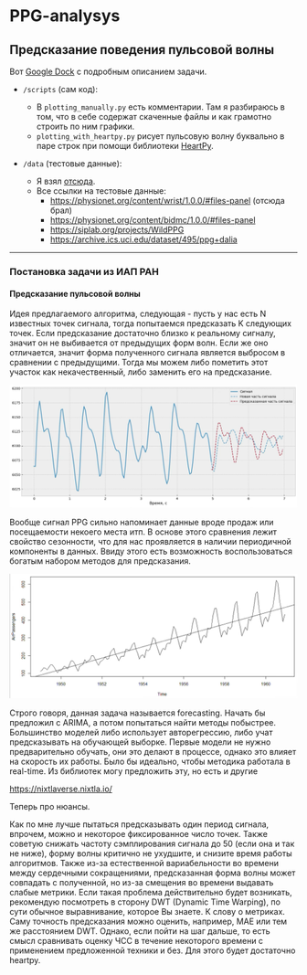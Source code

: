 # PPG-analysys

## Предсказание поведения пульсовой волны


Вот [Google Dock](https://docs.google.com/document/d/1_jPtP8rYmllPkYXyO8yDc0u4-YSvDAZf6ic81Kd2i0A/edit?tab=t.0) с подробным описанием задачи.


* `/scripts` (сам код):
  - В `plotting_manually.py` есть комментарии. Там я разбираюсь в том, что в себе содержат скаченные файлы и как грамотно строить по ним графики.
  - `plotting_with_heartpy.py` рисует пульсовую волну буквально в паре строк при помощи библиотеки [HeartPy](https://python-heart-rate-analysis-toolkit.readthedocs.io/en/latest/).


* `/data` (тестовые данные):
  - Я взял [отсюда](https://physionet.org/content/wrist/1.0.0/#files-panel).
  - Все ссылки на тестовые данные:
    - https://physionet.org/content/wrist/1.0.0/#files-panel (отсюда брал)
    - https://physionet.org/content/bidmc/1.0.0/#files-panel
    - https://siplab.org/projects/WildPPG
    - https://archive.ics.uci.edu/dataset/495/ppg+dalia


---

### Постановка задачи из ИАП РАН

#### Предсказание пульсовой волны

Идея предлагаемого алгоритма, следующая - пусть у нас есть N известных точек сигнала, тогда попытаемся предсказать K следующих точек. Если предсказание достаточно близко к реальному сигналу, значит он не выбивается от предыдущих форм волн. Если же оно отличается, значит форма полученного сигнала является выбросом в сравнении с предыдущими. Тогда мы можем либо пометить этот участок как некачественный, либо заменить его на предсказание.

![](images/img1.png)

Вообще сигнал PPG сильно напоминает данные вроде продаж или посещаемости некоего места итп. В основе этого сравнения лежит свойство сезонности, что для нас проявляется в наличии периодичной компоненты в данных. Ввиду этого есть возможность воспользоваться богатым набором методов для предсказания.

![](images/img2.png)

Строго говоря, данная задача называется forecasting. Начать бы предложил с ARIMA, а потом попытаться найти методы побыстрее. Большинство моделей либо использует авторегрессию, либо учат предсказывать на обучающей выборке. 
Первые модели не нужно предварительно обучать, они это делают в процессе, однако это влияет на скорость их работы. Было бы идеально, чтобы методика работала в real-time.
Из библиотек могу предложить эту, но есть и другие

https://nixtlaverse.nixtla.io/

Теперь про нюансы.

Как по мне лучше пытаться предсказывать один период сигнала, впрочем, можно и некоторое фиксированное число точек. Также советую снижать частоту сэмплирования сигнала до 50 (если она и так не ниже), форму волны критично не ухудшите, и снизите время работы алгоритмов.
Также из-за естественной вариабельности во времени между сердечными сокращениями, предсказанная форма волны может совпадать с полученной, но из-за смещения во времени выдавать слабые метрики. Если такая проблема действительно будет возникать, рекомендую посмотреть в сторону DWT (Dynamic Time Warping), по сути обычное выравнивание, которое Вы знаете.
К слову о метриках. Саму точность предсказания можно оценить, например, MAE или тем же расстоянием DWT. Однако, если пойти на шаг дальше, то есть смысл сравнивать оценку ЧСС в течение некоторого времени с применением предложенной техники и без. Для этого будет достаточно heartpy.